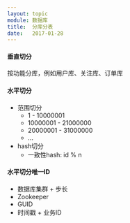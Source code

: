 ```yaml
---
layout: topic
module: 数据库
title:  分库分表
date:   2017-01-28
---
```


#### 垂直切分

按功能分库，例如用户库、关注库、订单库

#### 水平切分

* 范围切分
    * 1 - 10000001
    * 10000001 - 21000000
    * 20000001 - 31000000
    * ...
* hash切分
    * 一致性hash: id % n

#### 水平切分唯一ID

* 数据库集群 + 步长
* Zookeeper
* GUID
* 时间戳 + 业务ID
